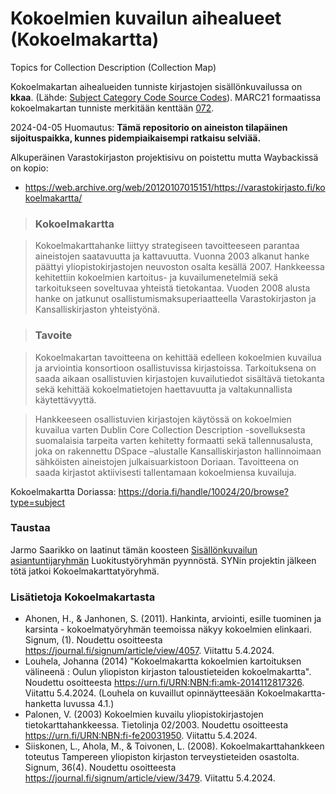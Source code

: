 # Kokoelmien kuvailun aihealueet (Kokoelmakartta)
Topics for Collection Description (Collection Map)

Kokoelmakartan aihealueiden tunniste kirjastojen sisällönkuvailussa on **kkaa**. (Lähde: [Subject Category Code Source Codes](https://www.loc.gov/standards/sourcelist/subject-category.html)).  MARC21 formaatissa kokoelmakartan tunniste merkitään kenttään [072](https://marc21.kansalliskirjasto.fi/bib/05X-08X.htm#072).

2024-04-05 Huomautus: **Tämä repositorio on aineiston tilapäinen sijoituspaikka, kunnes pidempiaikaisempi ratkaisu selviää.**

Alkuperäinen Varastokirjaston projektisivu on poistettu mutta Waybackissä on kopio: 
- https://web.archive.org/web/20120107015151/https://varastokirjasto.fi/kokoelmakartta/

> ### Kokoelmakartta

> Kokoelmakarttahanke liittyy strategiseen tavoitteeseen parantaa aineistojen saatavuutta ja kattavuutta. Vuonna 2003 alkanut hanke päättyi yliopistokirjastojen neuvoston osalta kesällä 2007. Hankkeessa kehitettiin kokoelmien kartoitus- ja kuvailumenetelmiä sekä tarkoitukseen soveltuvaa yhteistä tietokantaa. Vuoden 2008 alusta hanke on jatkunut osallistumismaksuperiaatteella Varastokirjaston ja Kansalliskirjaston yhteistyönä.

> ### Tavoite

> Kokoelmakartan tavoitteena on kehittää edelleen kokoelmien kuvailua ja arviointia konsortioon osallistuvissa kirjastoissa. Tarkoituksena on saada aikaan osallistuvien kirjastojen kuvailutiedot sisältävä tietokanta sekä kehittää kokoelmatietojen haettavuutta ja valtakunnallista käytettävyyttä.

> Hankkeeseen osallistuvien kirjastojen käytössä on kokoelmien kuvailua varten Dublin Core Collection Description -sovelluksesta suomalaisia tarpeita varten kehitetty formaatti sekä tallennusalusta, joka on rakennettu DSpace –alustalle Kansalliskirjaston hallinnoimaan sähköisten aineistojen julkaisuarkistoon Doriaan. Tavoitteena on saada kirjastot aktiivisesti tallentamaan kokoelmiensa kuvailuja.

Kokoelmakartta Doriassa: https://doria.fi/handle/10024/20/browse?type=subject

### Taustaa
Jarmo Saarikko on laatinut tämän koosteen [Sisällönkuvailun asiantuntijaryhmän](https://www.kiwi.fi/pages/viewpage.action?pageId=59937473) Luokitustyöryhmän pyynnöstä. SYNin projektin jälkeen tötä jatkoi Kokoelmakarttatyöryhmä. 

### Lisätietoja Kokoelmakartasta
- Ahonen, H., & Janhonen, S. (2011). Hankinta, arviointi, esille tuominen ja karsinta - kokoelmatyöryhmän teemoissa näkyy kokoelmien elinkaari. Signum, (1). Noudettu osoitteesta https://journal.fi/signum/article/view/4057. Viitattu 5.4.2024.
- Louhela, Johanna (2014) "Kokoelmakartta kokoelmien kartoituksen välineenä : Oulun yliopiston kirjaston taloustieteiden kokoelmakartta". Noudettu osoitteesta https://urn.fi/URN:NBN:fi:amk-2014112817326. Viitattu 5.4.2024.  (Louhela on kuvaillut opinnäytteesään Kokoelmakartta-hanketta luvussa 4.1.)
- Palonen, V. (2003) Kokoelmien kuvailu yliopistokirjastojen tietokarttahankkeessa. Tietolinja 02/2003. Noudettu osoitteesta https://urn.fi/URN:NBN:fi-fe20031950. Viitattu 5.4.2024.
- Siiskonen, L., Ahola, M., & Toivonen, L. (2008). Kokoelmakarttahankkeen toteutus Tampereen yliopiston kirjaston terveystieteiden osastolta. Signum, 36(4). Noudettu osoitteesta https://journal.fi/signum/article/view/3479. Viitattu 5.4.2024.
  

